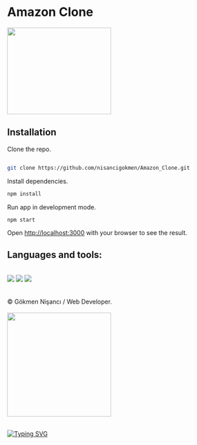 # Amazon Clone


<img src= "https://media1.giphy.com/media/3oKIPuM1xeVUMZqbq8/giphy.gif?cid=ecf05e47wlw3o0hcy7hirr4ao69ys4k5riu0o6z3hzhpnf69&rid=giphy.gif&ct=g" width="240px" height="200px">

## Installation

Clone the repo.
```bash

git clone https://github.com/nisancigokmen/Amazon_Clone.git
```
Install dependencies.
```bash
npm install
```
Run app in development mode.
```bash
npm start


```

Open [http://localhost:3000](http://localhost:3000) with your browser to see the result.

 <div id="tools">
 <h2> Languages and tools:  </h2><br>
 
 <img src="https://camo.githubusercontent.com/d63d473e728e20a286d22bb2226a7bf45a2b9ac6c72c59c0e61e9730bfe4168c/68747470733a2f2f696d672e736869656c64732e696f2f62616467652f48544d4c352d4533344632363f7374796c653d666f722d7468652d6261646765266c6f676f3d68746d6c35266c6f676f436f6c6f723d7768697465">

 <img src="https://camo.githubusercontent.com/5ed492db9c79ad5990eda7dc80923377f0e7096b18a4d1e9b86c8987dc0e5aa5/68747470733a2f2f696d672e736869656c64732e696f2f62616467652f637373332532302d2532333135373242362e7376673f267374796c653d666f722d7468652d6261646765266c6f676f3d63737333266c6f676f436f6c6f723d7768697465">
 
 <img src="https://camo.githubusercontent.com/62d37abe760867620e0baea1066303719d630a82936837ba7bff6b0c754e3c9f/68747470733a2f2f696d672e736869656c64732e696f2f62616467652f6a6176617363726970742532302d2532333332333333302e7376673f267374796c653d666f722d7468652d6261646765266c6f676f3d6a617661736372697074266c6f676f436f6c6f723d253233463744463145">
 
 
 
 </div>
 
 
<br>

</div><br>
&copy; Gökmen Nişancı / Web Developer. <br><br>

<img src= "https://media2.giphy.com/media/WS09ex6XM9yYDCeH5c/giphy.gif?cid=ecf05e47d6ayczhki419xfnh9v13na346ipjliqyaj5hvkj9&rid=giphy.gif&ct=g" width="240px">
  <br> <br>

[![Typing SVG](https://readme-typing-svg.herokuapp.com?color=%2318f9ee&size=22&lines=Thanks+for+visiting)](https://git.io/typing-svg)

